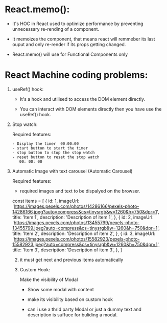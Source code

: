 # React.memo():

- It's HOC in React used to optimize performance by preventing unnecessary re-rending of a component.

- It memoizes the component, that means react will remmeber its last ouput and only re-render if its props getting changed.

- React.memo() will use for Functional Components only

# React Machine coding problems:

1.  useRef() hook:

    - It's a hook and utilised to access the DOM element directly.

    - You can interact with DOM elements directly then you have use the useRef() hook.

2.  Stop watch:

    Required features:

        - Display the timer  00:00:00
        - start button to start the timer
        - stop button to stop the stop watch
        - reset button to reset the stop watch
           00: 00: 00

3.  Automatic Image with text carousel (Automatic Carousel)

    Required features:

    - required images and text to be dispalyed on the browser.

    const items = [
    {
    id: 1,
    imageUrl: 'https://images.pexels.com/photos/14286166/pexels-photo-14286166.jpeg?auto=compress&cs=tinysrgb&w=1260&h=750&dpr=1',
    title: 'Item 1',
    description: 'Description of item 1',
    },
    {
    id: 2,
    imageUrl: 'https://images.pexels.com/photos/13455799/pexels-photo-13455799.jpeg?auto=compress&cs=tinysrgb&w=1260&h=750&dpr=1',
    title: 'Item 2',
    description: 'Description of item 2',
    },
    {
    id: 3,
    imageUrl: 'https://images.pexels.com/photos/15582923/pexels-photo-15582923.jpeg?auto=compress&cs=tinysrgb&w=1260&h=750&dpr=1',
    title: 'Item 3',
    description: 'Description of item 3',
    },
    ]

    2. it must get next and previous items automatically

    3. Custom Hook:

       Make the visibility of Modal

       - Show some modal with content

       - make its visibility based on custom hook

       - can i use a thrid party Modal or just a dummy text and description is suffuce for buliding a modal.

